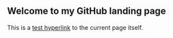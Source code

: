 ## Welcome to my GitHub landing page

This is a [test hyperlink](https://jfredfan.github.io) to the current page itself.
